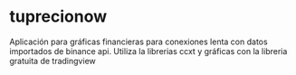 # tuprecionow
Aplicación para gráficas financieras para conexiones lenta con datos importados de binance api. Utiliza la librerias ccxt y gráficas con la libreria gratuita de tradingview
